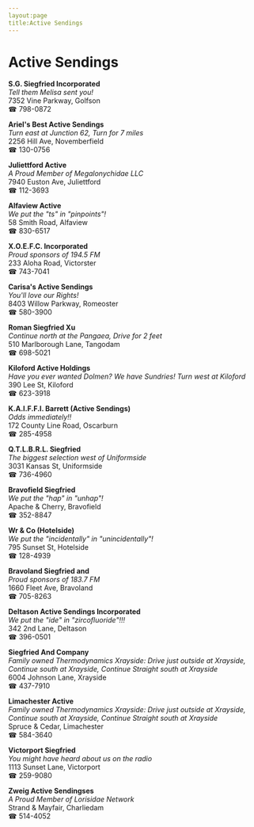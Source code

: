 ```yaml
---
layout:page
title:Active Sendings
---
```

# Active Sendings

**S.G. Siegfried Incorporated**  
_Tell them Melisa sent you!_  
7352 Vine Parkway, Golfson  
☎ 798-0872



**Ariel's Best Active Sendings**  
_Turn east at Junction 62, Turn for 7 miles_  
2256 Hill Ave, Novemberfield  
☎ 130-0756



**Juliettford Active**  
_A Proud Member of Megalonychidae LLC_  
7940 Euston Ave, Juliettford  
☎ 112-3693



**Alfaview Active**  
_We put the "ts" in "pinpoints"!_  
58 Smith Road, Alfaview  
☎ 830-6517



**X.O.E.F.C. Incorporated**  
_Proud sponsors of 194.5 FM_  
233 Aloha Road, Victorster  
☎ 743-7041



**Carisa's Active Sendings**  
_You'll love our Rights!_  
8403 Willow Parkway, Romeoster  
☎ 580-3900



**Roman Siegfried Xu**  
_Continue north at the Pangaea, Drive for 2 feet_  
510 Marlborough Lane, Tangodam  
☎ 698-5021



**Kiloford Active Holdings**  
_Have you ever wanted Dolmen? We have Sundries! 
Turn west at Kiloford_  
390 Lee St, Kiloford  
☎ 623-3918



**K.A.I.F.F.I. Barrett (Active Sendings)**  
_Odds immediately!!_  
172 County Line Road, Oscarburn  
☎ 285-4958



**Q.T.L.B.R.L. Siegfried**  
_The biggest selection west of Uniformside_  
3031 Kansas St, Uniformside  
☎ 736-4960



**Bravofield Siegfried**  
_We put the "hap" in "unhap"!_  
Apache & Cherry, Bravofield  
☎ 352-8847



**Wr & Co (Hotelside)**  
_We put the "incidentally" in "unincidentally"!_  
795 Sunset St, Hotelside  
☎ 128-4939



**Bravoland Siegfried and**  
_Proud sponsors of 183.7 FM_  
1660 Fleet Ave, Bravoland  
☎ 705-8263



**Deltason Active Sendings Incorporated**  
_We put the "ide" in "zircofluoride"!!!_  
342 2nd Lane, Deltason  
☎ 396-0501



**Siegfried And Company**  
_Family owned Thermodynamics 
Xrayside: Drive just outside at Xrayside, Continue south at Xrayside, Continue Straight south at Xrayside_  
6004 Johnson Lane, Xrayside  
☎ 437-7910



**Limachester Active**  
_Family owned Thermodynamics 
Xrayside: Drive just outside at Xrayside, Continue south at Xrayside, Continue Straight south at Xrayside_  
Spruce & Cedar, Limachester  
☎ 584-3640



**Victorport Siegfried**  
_You might have heard about us on the radio_  
1113 Sunset Lane, Victorport  
☎ 259-9080



**Zweig Active Sendingses**  
_A Proud Member of Lorisidae Network_  
Strand & Mayfair, Charliedam  
☎ 514-4052



